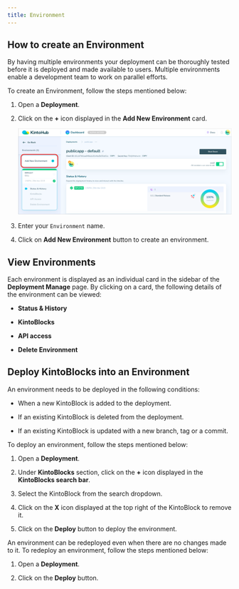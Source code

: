 ```yaml
---
title: Environment
---
```


## How to create an Environment

By having multiple environments your deployment can be thoroughly tested before it is deployed and made available to users. Multiple environments enable a development team to work on parallel efforts.

To create an Environment, follow the steps mentioned below:

1. Open a **Deployment**.

2. Click on the **+** icon displayed in the **Add New Environment** card.

    ![Screenshot](/docs/assets/add-new-env.png)
    
3. Enter your `Environment` name.

4. Click on **Add New Environment** button to create an environment.


## View Environments

Each environment is displayed as an individual card in the sidebar of the **Deployment Manage** page. By clicking on a card, the following details of the environment can be viewed:

- **Status & History**

- **KintoBlocks**

- **API access**

- **Delete Environment**


## Deploy KintoBlocks into an Environment

An environment needs to be deployed in the following conditions:

- When a new KintoBlock is added to the deployment.

- If an existing KintoBlock is deleted from the deployment.

- If an existing KintoBlock is updated with a new branch, tag or a commit.

To deploy an environment, follow the steps mentioned below:

1. Open a **Deployment**.

2. Under **KintoBlocks** section, click on the **+** icon displayed in the **KintoBlocks search bar**.

3. Select the KintoBlock from the search dropdown.

4. Click on the **X** icon displayed at the top right of the KintoBlock to remove it.

5. Click on the **Deploy** button to deploy the environment.

An environment can be redeployed even when there are no changes made to it. To redeploy an environment, follow the steps mentioned below:

1. Open a **Deployment**.

2. Click on the **Deploy** button.
